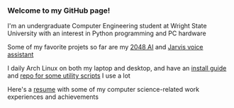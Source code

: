 ### Welcome to my GitHub page!

I'm an undergraduate Computer Engineering student at Wright State University with an interest in Python programming and PC hardware

Some of my favorite projets so far are my [2048 AI](https://github.com/CodingPenguin1/2048-NEAT) and [Jarvis voice assistant](https://github.com/CodingPenguin1/JARVIS-Voice-Assistant)

I daily Arch Linux on both my laptop and desktop, and have an [install guide](https://github.com/CodingPenguin1/ArchLinuxInstallGuide) and [repo for some utility scripts](https://github.com/CodingPenguin1/Utils) I use a lot

Here's a [resume](https://docs.google.com/document/d/1E8GjJw5Gn6V2tUvBQHWv36XcTpV_17c_-6trEnQ_7b4/edit?usp=sharing) with some of my computer science-related work experiences and achievements
